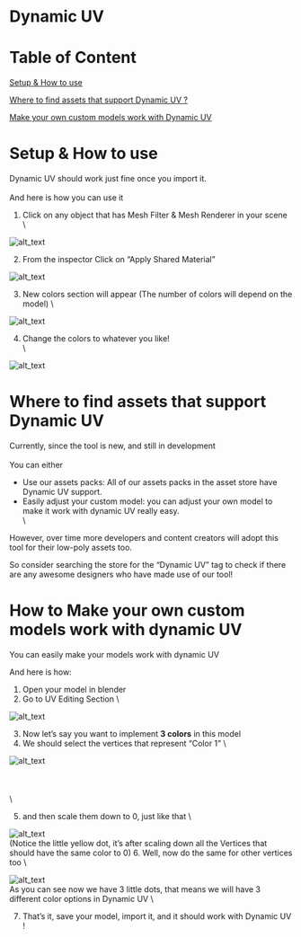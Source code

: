 # Dynamic UV


# Table of Content

[Setup & How to use](#Setup-&-How-to-use)

[Where to find assets that support Dynamic UV ?](#Where-to-find-assets-that-support-Dynamic-UV)

[Make your own custom models work with Dynamic UV](#How-to-Make-your-own-custom-models-work-with-dynamic-UV)





# Setup & How to use

Dynamic UV should work just fine once you import it. 
\
 \
And here is how you can use it 



1. Click on any object that has Mesh Filter & Mesh Renderer in your scene  
\


![alt_text](https://shanshel.me/dynamicuv/readme_images/m1.jpg)

2. From the inspector Click on “Apply Shared Material” 

![alt_text](https://shanshel.me/dynamicuv/readme_images/m2.jpg)

3. New colors section will appear (The number of colors will depend on the model) 
\

![alt_text](https://shanshel.me/dynamicuv/readme_images/m3.jpg)

4. Change the colors to whatever you like!  
\

![alt_text](https://shanshel.me/dynamicuv/readme_images/m4.jpg)


# Where to find assets that support Dynamic UV

Currently, since the tool is new, and still in development 
\
 \
You can either 



* Use our assets packs: All of our assets packs in the asset store have Dynamic UV support.
* Easily adjust your custom model: you can adjust your own model to make it work with dynamic UV really easy. 
\
\


However, over time more developers and content creators will adopt this tool for their low-poly assets too.

So consider searching the store for the “Dynamic UV” tag to check if there are any awesome designers who have made use of our tool!


# How to Make your own custom models work with dynamic UV

You can easily make your models work with dynamic UV

And here is how:



1. Open your model in blender
2. Go to UV Editing Section 
\

![alt_text](https://shanshel.me/dynamicuv/readme_images/m5.jpg)

3. Now let’s say you want to implement **3 colors** in this model
4. We should select the vertices that represent “Color 1” \

![alt_text](https://shanshel.me/dynamicuv/readme_images/m6.jpg)
\
 \
 \
 \
 \

5. and then scale them down to 0, just like that  \

![alt_text](https://shanshel.me/dynamicuv/readme_images/m7.jpg)
\
(Notice the little yellow dot, it’s after scaling down all the Vertices that should have the same color to 0)
6. Well, now do the same for other vertices too \

![alt_text](https://shanshel.me/dynamicuv/readme_images/m8.jpg)
\
As you can see now we have 3 little dots, that means we will have 3 different color options in Dynamic UV \

7. That’s it, save your model, import it, and it should work with Dynamic UV !
